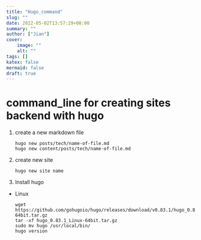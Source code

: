 ```yaml
---
title: "Hugo_command"
slug: ""
date: 2022-05-02T13:57:29+08:00
summary: ""
author: ["Jian"]
cover:
    image: ""
    alt: ""
tags: []
katex: false
mermaid: false
draft: true
---
```


# command_line for creating sites backend with hugo

1. create a new markdown file
    ```shell
    hugo new posts/tech/name-of-file.md  
    hugo new content/posts/tech/name-of-file.md
    ```

2. create new site
    ```shell
    hugo new site name
    ```

3. Install hugo 

- Linux
    ```shell
    wget https://github.com/gohugoio/hugo/releases/download/v0.83.1/hugo_0.83.1_Linux-64bit.tar.gz
    tar -xf hugo_0.83.1_Linux-64bit.tar.gz
    sudo mv hugo /usr/local/bin/
    hugo version
    ```